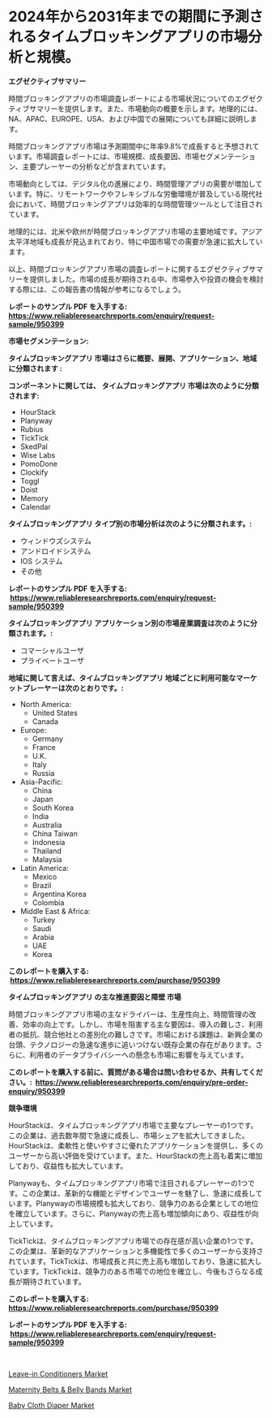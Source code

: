 <p><h1>2024年から2031年までの期間に予測されるタイムブロッキングアプリの市場分析と規模。</h1></p><p><strong>エグゼクティブサマリー</strong></p>
<p><p>時間ブロッキングアプリの市場調査レポートによる市場状況についてのエグゼクティブサマリーを提供します。また、市場動向の概要を示します。地理的には、NA、APAC、EUROPE、USA、および中国での展開についても詳細に説明します。</p><p>時間ブロッキングアプリ市場は予測期間中に年率9.8%で成長すると予想されています。市場調査レポートには、市場規模、成長要因、市場セグメンテーション、主要プレーヤーの分析などが含まれています。</p><p>市場動向としては、デジタル化の進展により、時間管理アプリの需要が増加しています。特に、リモートワークやフレキシブルな労働環境が普及している現代社会において、時間ブロッキングアプリは効率的な時間管理ツールとして注目されています。</p><p>地理的には、北米や欧州が時間ブロッキングアプリ市場の主要地域です。アジア太平洋地域も成長が見込まれており、特に中国市場での需要が急速に拡大しています。</p><p>以上、時間ブロッキングアプリ市場の調査レポートに関するエグゼクティブサマリーを提供しました。市場の成長が期待される中、市場参入や投資の機会を検討する際には、この報告書の情報が参考になるでしょう。</p></p>
<p><strong>レポートのサンプル PDF を入手する: <a href="https://www.reliableresearchreports.com/enquiry/request-sample/950399">https://www.reliableresearchreports.com/enquiry/request-sample/950399</a></strong></p>
<p><strong>市場セグメンテーション:</strong></p>
<p><strong> タイムブロッキングアプリ 市場はさらに概要、展開、アプリケーション、地域に分類されます :</strong></p>
<p><strong>コンポーネントに関しては、 タイムブロッキングアプリ 市場は次のように分類されます: &nbsp;</strong></p>
<p><ul><li>HourStack</li><li>Planyway</li><li>Rubius</li><li>TickTick</li><li>SkedPal</li><li>Wise Labs</li><li>PomoDone</li><li>Clockify</li><li>Toggl</li><li>Doist</li><li>Memory</li><li>Calendar</li></ul></p>
<p><strong> タイムブロッキングアプリ タイプ別の市場分析は次のように分類されます。:</strong></p>
<p><ul><li>ウィンドウズシステム</li><li>アンドロイドシステム</li><li>IOS システム</li><li>その他</li></ul></p>
<p><strong>レポートのサンプル PDF を入手する: &nbsp;<a href="https://www.reliableresearchreports.com/enquiry/request-sample/950399">https://www.reliableresearchreports.com/enquiry/request-sample/950399</a></strong></p>
<p><strong> タイムブロッキングアプリ アプリケーション別の市場産業調査は次のように分類されます。:</strong></p>
<p><ul><li>コマーシャルユーザ</li><li>プライベートユーザ</li></ul></p>
<p><strong>地域に関して言えば、タイムブロッキングアプリ 地域ごとに利用可能なマーケットプレーヤーは次のとおりです。:</strong></p>
<p><ul>
    <li>
        North America:
        <ul>
            <li>United States</li>
            <li>Canada</li>
        </ul>
    </li>
    <li>
        Europe:
        <ul>
            <li>Germany</li>
            <li>France</li>
            <li>U.K.</li>
            <li>Italy</li>
            <li>Russia</li>
        </ul>
    </li>
    <li>
        Asia-Pacific:
        <ul>
            <li>China</li>
            <li>Japan</li>
            <li>South Korea</li>
            <li>India</li>
            <li>Australia</li>
            <li>China Taiwan</li>
            <li>Indonesia</li>
            <li>Thailand</li>
            <li>Malaysia</li>
        </ul>
    </li>
    <li>
        Latin America:
        <ul>
            <li>Mexico</li>
            <li>Brazil</li>
            <li>Argentina Korea</li>
            <li>Colombia</li>
        </ul>
    </li>
    <li>
        Middle East & Africa:
        <ul>
            <li>Turkey</li>
            <li>Saudi</li>
            <li>Arabia</li>
            <li>UAE</li>
            <li>Korea</li>
        </ul>
    </li>
    </ul></p>
<p><strong>このレポートを購入する: &nbsp;<a href="https://www.reliableresearchreports.com/purchase/950399">https://www.reliableresearchreports.com/purchase/950399</a></strong></p>
<p><strong>タイムブロッキングアプリ の主な推進要因と障壁 市場</strong></p>
<p><p>時間ブロッキングアプリ市場の主なドライバーは、生産性向上、時間管理の改善、効率の向上です。しかし、市場を阻害する主な要因は、導入の難しさ、利用者の抵抗、競合他社との差別化の難しさです。市場における課題は、新興企業の台頭、テクノロジーの急速な進歩に追いつけない既存企業の存在があります。さらに、利用者のデータプライバシーへの懸念も市場に影響を与えています。</p></p>
<p><strong>このレポートを購入する前に、質問がある場合は問い合わせるか、共有してください。:&nbsp; <a href="https://www.reliableresearchreports.com/enquiry/pre-order-enquiry/950399">https://www.reliableresearchreports.com/enquiry/pre-order-enquiry/950399</a></strong></p>
<p><strong>競争環境</strong></p>
<p><p>HourStackは、タイムブロッキングアプリ市場で主要なプレーヤーの1つです。この企業は、過去数年間で急速に成長し、市場シェアを拡大してきました。HourStackは、柔軟性と使いやすさに優れたアプリケーションを提供し、多くのユーザーから高い評価を受けています。また、HourStackの売上高も着実に増加しており、収益性も拡大しています。</p><p>Planywayも、タイムブロッキングアプリ市場で注目されるプレーヤーの1つです。この企業は、革新的な機能とデザインでユーザーを魅了し、急速に成長しています。Planywayの市場規模も拡大しており、競争力のある企業としての地位を確立しています。さらに、Planywayの売上高も増加傾向にあり、収益性が向上しています。</p><p>TickTickは、タイムブロッキングアプリ市場での存在感が高い企業の1つです。この企業は、革新的なアプリケーションと多機能性で多くのユーザーから支持されています。TickTickは、市場成長と共に売上高も増加しており、急速に拡大しています。TickTickは、競争力のある市場での地位を確立し、今後もさらなる成長が期待されています。</p></p>
<p><strong>このレポートを購入する: &nbsp; <a href="https://www.reliableresearchreports.com/purchase/950399">https://www.reliableresearchreports.com/purchase/950399</a></strong></p>
<p><strong>レポートのサンプル PDF を入手する: &nbsp;<a href="https://www.reliableresearchreports.com/enquiry/request-sample/950399">https://www.reliableresearchreports.com/enquiry/request-sample/950399</a></strong><strong></strong></p>
<p>&nbsp;</p>
<p><p><a href="https://github.com/irfadac/Market-Research-Report-List-2/blob/main/leave-in-conditioners-market.md">Leave-in Conditioners Market</a></p><p><a href="https://github.com/okotobwrhuteie/Market-Research-Report-List-1/blob/main/maternity-belts-belly-bands-market.md">Maternity Belts & Belly Bands Market</a></p><p><a href="https://github.com/myacatherineblakecaczo9vcsw/Market-Research-Report-List-2/blob/main/baby-cloth-diaper-market.md">Baby Cloth Diaper Market</a></p></p>